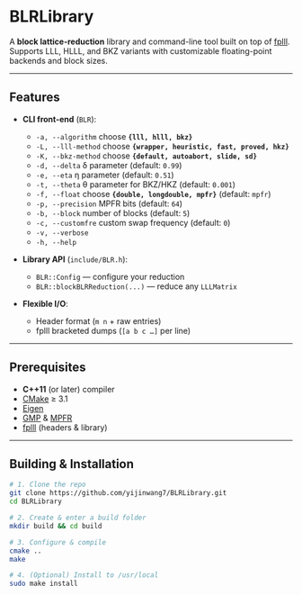 # BLRLibrary

A **block lattice-reduction** library and command-line tool built on top of [fplll](https://github.com/fplll/fplll).  
Supports LLL, HLLL, and BKZ variants with customizable floating-point backends and block sizes.

---

## Features

- **CLI front-end** (`BLR`):  
  - `-a, --algorithm` choose **`{lll, hlll, bkz}`**  
  - `-L, --lll-method` choose **`{wrapper, heuristic, fast, proved, hkz}`**  
  - `-K, --bkz-method` choose **`{default, autoabort, slide, sd}`**  
  - `-d, --delta` δ parameter (default: `0.99`)  
  - `-e, --eta` η parameter (default: `0.51`)  
  - `-t, --theta` θ parameter for BKZ/HKZ (default: `0.001`)  
  - `-f, --float` choose **`{double, longdouble, mpfr}`** (default: `mpfr`)  
  - `-p, --precision` MPFR bits (default: `64`)  
  - `-b, --block` number of blocks (default: `5`)  
  - `-c, --customfre` custom swap frequency (default: `0`)  
  - `-v, --verbose`  
  - `-h, --help`

- **Library API** (`include/BLR.h`):  
  - `BLR::Config` — configure your reduction  
  - `BLR::blockBLRReduction(...)` — reduce any `LLLMatrix`

- **Flexible I/O**:  
  - Header format (`m n` + raw entries)  
  - fplll bracketed dumps (`[a b c …]` per line)

---

## Prerequisites

- **C++11** (or later) compiler  
- [CMake](https://cmake.org/) ≥ 3.1  
- [Eigen](https://eigen.tuxfamily.org/)  
- [GMP](https://gmplib.org/) & [MPFR](https://www.mpfr.org/)  
- [fplll](https://github.com/fplll/fplll) (headers & library)  

---

## Building & Installation

```bash
# 1. Clone the repo
git clone https://github.com/yijinwang7/BLRLibrary.git
cd BLRLibrary

# 2. Create & enter a build folder
mkdir build && cd build

# 3. Configure & compile
cmake ..
make 

# 4. (Optional) Install to /usr/local
sudo make install
